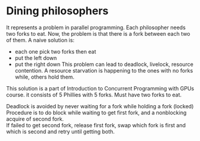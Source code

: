 # Dining philosophers

It represents a problem in parallel programming. Each philosopher needs two forks to eat. Now, the problem is that there is a fork between each two of them.
A naive solution is:
* each one pick two forks then eat 
* put the left down 
* put the right down
This problem can lead to deadlock, livelock, resource contention. 
A resource starvation is happening to the ones with no forks while, others hold them. 

This solution is a part of Introduction to Concurrent Programming with GPUs course. it consists of 5 Phillies with 5 forks. Must have two forks to eat.

Deadlock is avoided by never waiting for a fork while holding a fork (locked)
Procedure is to do block while waiting to get first fork, and a nonblocking acquire of second fork.  
If failed to get second fork, release first fork, swap which fork is first and which is second and retry until getting both.